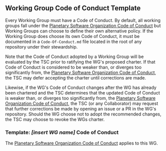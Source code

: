 ## Working Group Code of Conduct Template

Every Working Group must have a Code of Conduct. By default,
all working groups fall under the [Planetary Software Organization Code of Conduct][]
but Working Groups can choose to define their own alternative policy.
If the Working Group does choose its own Code of Conduct, it must be
documented in a `Code-Of-Conduct.md` file located in the root of any
repository under their stewardship.

Note that the Code of Conduct adopted by a Working Group will be evaluated
by the TSC prior to ratifying the WG's proposed charter. If that Code of
Conduct is considered to be weaker than, or diverges too significantly from,
the [Planetary Software Organization Code of Conduct][], the TSC may defer
accepting the charter until corrections are made.

Likewise, if the WG's Code of Conduct changes after the WG has already been
chartered and the TSC determines that the updated Code of Conduct is weaker
than, or diverges too significantly from, the [Planetary Software Organization Code of Conduct][],
the TSC (or any Collaborator) may request that further corrections be made by
opening an issue or a PR in the WG's repository. Should the WG choose not to
adopt the recommended changes, the TSC may choose to revoke the WGs charter.

### Template: *[insert WG name]* Code of Conduct

The [Planetary Software Organization Code of Conduct][]
applies to this WG.

[Planetary Software Organization Code of Conduct]: https://github.com/planetarysoftware/TSC/blob/master/Code-Of-Conduct.md
